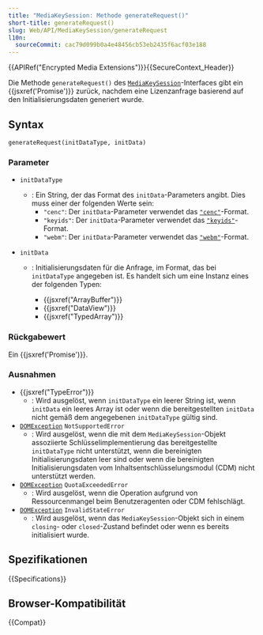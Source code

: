 ```yaml
---
title: "MediaKeySession: Methode generateRequest()"
short-title: generateRequest()
slug: Web/API/MediaKeySession/generateRequest
l10n:
  sourceCommit: cac79d099b0a4e48456cb53eb2435f6acf03e188
---
```


{{APIRef("Encrypted Media Extensions")}}{{SecureContext_Header}}

Die Methode `generateRequest()` des [`MediaKeySession`](/de/docs/Web/API/MediaKeySession)-Interfaces gibt ein {{jsxref('Promise')}} zurück, nachdem eine Lizenzanfrage basierend auf den Initialisierungsdaten generiert wurde.

## Syntax

```js-nolint
generateRequest(initDataType, initData)
```

### Parameter

- `initDataType`
  - : Ein String, der das Format des `initData`-Parameters angibt. Dies muss einer der folgenden Werte sein:
    - `"cenc"`: Der `initData`-Parameter verwendet das [`"cenc"`](https://w3c.github.io/encrypted-media/format-registry/initdata/cenc.html)-Format.
    - `"keyids"`: Der `initData`-Parameter verwendet das [`"keyids"`](https://w3c.github.io/encrypted-media/format-registry/initdata/keyids.html)-Format.
    - `"webm"`: Der `initData`-Parameter verwendet das [`"webm"`](https://w3c.github.io/encrypted-media/format-registry/initdata/webm.html)-Format.
- `initData`

  - : Initialisierungsdaten für die Anfrage, im Format, das bei `initDataType` angegeben ist. Es handelt sich um eine Instanz eines der folgenden Typen:

    - {{jsxref("ArrayBuffer")}}
    - {{jsxref("DataView")}}
    - {{jsxref("TypedArray")}}

### Rückgabewert

Ein {{jsxref('Promise')}}.

### Ausnahmen

- {{jsxref("TypeError")}}
  - : Wird ausgelöst, wenn `initDataType` ein leerer String ist, wenn `initData` ein leeres Array ist oder wenn die bereitgestellten `initData` nicht gemäß dem angegebenen `initDataType` gültig sind.
- [`DOMException`](/de/docs/Web/API/DOMException) `NotSupportedError`
  - : Wird ausgelöst, wenn die mit dem `MediaKeySession`-Objekt assoziierte Schlüsselimplementierung das bereitgestellte `initDataType` nicht unterstützt, wenn die bereinigten Initialisierungsdaten leer sind oder wenn die bereinigten Initialisierungsdaten vom Inhaltsentschlüsselungsmodul (CDM) nicht unterstützt werden.
- [`DOMException`](/de/docs/Web/API/DOMException) `QuotaExceededError`
  - : Wird ausgelöst, wenn die Operation aufgrund von Ressourcenmangel beim Benutzeragenten oder CDM fehlschlägt.
- [`DOMException`](/de/docs/Web/API/DOMException) `InvalidStateError`
  - : Wird ausgelöst, wenn das `MediaKeySession`-Objekt sich in einem `closing`- oder `closed`-Zustand befindet oder wenn es bereits initialisiert wurde.

## Spezifikationen

{{Specifications}}

## Browser-Kompatibilität

{{Compat}}
